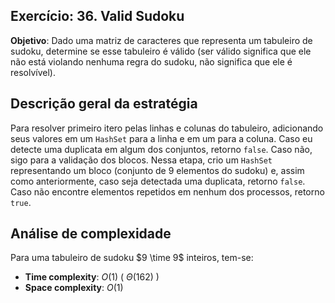 ## Exercício: 36. Valid Sudoku
**Objetivo**: Dado uma matriz de caracteres que representa um tabuleiro de sudoku, determine se esse tabuleiro é válido (ser válido significa que ele não está violando nenhuma regra do sudoku, não significa que ele é resolvível).

## Descrição geral da estratégia
Para resolver primeiro itero pelas linhas e colunas do tabuleiro, adicionando seus valores em um `HashSet` para a linha e em um para a coluna. Caso eu detecte uma duplicata em algum dos conjuntos, retorno `false`. Caso não, sigo para a validação dos blocos. Nessa etapa, crio um `HashSet` representando um bloco (conjunto de 9 elementos do sudoku) e, assim como anteriormente, caso seja detectada uma duplicata, retorno `false`. Caso não encontre elementos repetidos em nenhum dos processos, retorno `true`.
   
## Análise de complexidade
Para uma tabuleiro de sudoku $9 \time 9$ inteiros, tem-se:
- **Time complexity**: $O(1)$ ( $\Theta(162)$ )
- **Space complexity**: $O(1)$ 